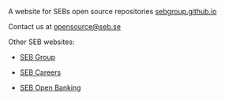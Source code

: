 A website for SEBs open source repositories [sebgroup.github.io](https://sebgroup.github.io/)

Contact us at [opensource@seb.se](mailto:opensource@seb.se)

Other SEB websites:

- [SEB Group](https://sebgroup.com/)

- [SEB Careers](https://sebgroup.com/career)

- [SEB Open Banking](https://developer.sebgroup.com/)
